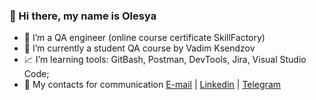 ### 👋 Hi there, my name is Olesya

- 💼 I’m a QA engineer (online course certificate SkillFactory)
- 🌱 I’m currently a student QA course by Vadim Ksendzov
- 📈 I’m learning tools: GitBash, Postman, DevTools, Jira, Visual Studio Code;
- 💬 My contacts for communication [E-mail](olmashuk@yandex.ru) | [Linkedin](https://www.linkedin.com/in/olesya-mashukova/) | [Telegram](https://t.me/lemashuk)

